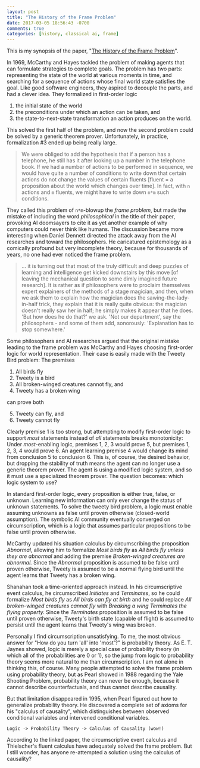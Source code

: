 ```yaml
---
layout: post
title: "The History of the Frame Problem"
date: 2017-03-05 18:56:43 -0700
comments: true
categories: [history, classical ai, frame]
---
```


This is my synopsis of the paper, "[The History of the Frame Problem](https://staff.fnwi.uva.nl/b.bredeweg/pdf/BSc/20032004/KamermansSchmits.pdf)".

In 1969, McCarthy and Hayes tackled the problem of making agents that can formulate strategies to complete goals. The problem has two parts: representing the state of the world at various moments in time, and searching for a sequence of actions whose final world state satisfies the goal. Like good software engineers, they aspired to decouple the parts, and had a clever idea. They formalized in first-order logic

1. the initial state of the world
2. the preconditions under which an action can be taken, and
3. the state-to-next-state transformation an action produces on the world.

This solved the first half of the problem, and now the second problem could be solved by a generic theorem prover. Unfortunately, in practice, formalization #3 ended up being really large.

> We were obliged to add the hypothesis that if a person has a telephone, he still has it after looking up a number in the telephone book. If we had a number of actions to be performed in sequence, we would have quite a number of conditions to write down that certain actions do not change the values of certain fluents [fluent = a proposition about the world which changes over time]. In fact, with `n` actions and `m` fluents, we might have to write down `n*m` such conditions.

They called this problem of `n*m`-blowup the _frame problem_, but made the mistake of including the word _philosophical_ in the title of their paper, provoking AI doomsayers to cite it as yet another example of why computers could never think like humans. The discussion became more interesting when Daniel Dennett directed the attack away from the AI researches and toward the philosophers. He caricatured epistemology as a comically profound but very incomplete theory, because for thousands of years, no one had ever noticed the frame problem.

> ... it is turning out that most of the truly difficult and deep puzzles of learning and intelligence get kicked downstairs by this move [of leaving the mechanical question to some dimly imagined future research]. It is rather as if philosophers were to proclaim themselves expert explainers of the methods of a stage magician, and then, when we ask them to explain how the magician does the sawing-the-lady-in-half trick, they explain that it is really quite obvious: the magician doesn't really saw her in half; he simply makes it appear that he does. 'But how does he do that?' we ask. 'Not our department', say the philosophers - and some of them add, sonorously: 'Explanation has to stop somewhere.'

Some philosophers and AI researches argued that the original mistake leading to the frame problem was McCarthy and Hayes choosing first-order logic for world representation. Their case is easily made with the Tweety Bird problem: The premises

1. All birds fly
2. Tweety is a bird
3. All broken-winged creatures cannot fly, and
4. Tweety has a broken wing

can prove both

<ol start="5">
  <li>Tweety can fly, and</li>
  <li>Tweety cannot fly</li>
</ol>

Clearly premise 1 is too strong, but attempting to modify first-order logic to support _most_ statements instead of _all_ statements breaks monotonicity: Under _most_-enabling logic, premises 1, 2, 3 would prove 5, but premises 1, 2, 3, 4 would prove 6. An agent learning premise 4 would change its mind from conclusion 5 to conclusion 6. This is, of course, the desired behavior, but dropping the stability of truth means the agent can no longer use a generic theorem prover. The agent is using a modified logic system, and so it must use a specialized theorem prover. The question becomes: which logic system to use?

In standard first-order logic, every proposition is either true, false, or unknown. Learning new information can only ever change the status of unknown statements. To solve the tweety bird problem, a logic must enable assuming unknowns as false until proven otherwise (closed-world assumption). The symbolic AI community eventually converged on circumscription, which is a logic that assumes particular propositions to be false until proven otherwise.

McCarthy updated his situation calculus by circumscribing the proposition _Abnormal_, allowing him to formalize _Most birds fly_ as _All birds fly unless they are abnormal_ and adding the premise _Broken-winged creatures are abnormal._ Since the _Abnormal_ proposition is assumed to be false until proven otherwise, Tweety is assumed to be a normal flying bird until the agent learns that Tweety has a broken wing.

Shanahan took a time-oriented approach instead. In his circumscriptive event calculus, he circumscribed _Initiates_ and _Terminates_, so he could formalize _Most birds fly_ as _All birds can fly at birth_ and he could replace _All broken-winged creatures cannot fly_ with _Breaking a wing Terminates the flying property._ Since the _Terminates_ proposition is assumed to be false until proven otherwise, Tweety's birth state (capable of flight) is assumed to persist until the agent learns that Tweety's wing was broken.

Personally I find circumscription unsatisfying. To me, the most obvious answer for "How do you turn 'all' into 'most'?" is probability theory. As E. T. Jaynes showed, logic is merely a special case of probability theory (in which all of the probabilities are 0 or 1), so the jump from logic to probability theory seems more natural to me than circumscription. I am not alone in thinking this, of course. Many people attempted to solve the frame problem using probability theory, but as Pearl showed in 1988 regarding the Yale Shooting Problem, probability theory can never be enough, because it cannot describe counterfactuals, and thus cannot describe causality.

But that limitation disappeared in 1995, when Pearl figured out how to generalize probability theory. He discovered a complete set of axioms for his "calculus of causality", which distinguishes between observed conditional variables and intervened conditional variables.

    Logic -> Probability Theory -> Calculus of Causality (wow!)

According to the linked paper, the circumscriptive event calculus and Thielscher's fluent calculus have adequately solved the frame problem. But I still wonder, has anyone re-attempted a solution using the calculus of causality?﻿
